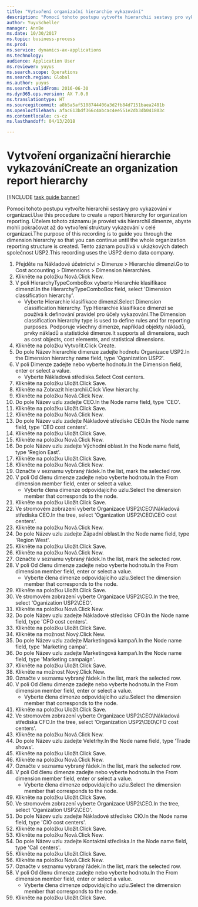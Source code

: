 ```yaml
--- 
title: "Vytvoření organizační hierarchie vykazování"
description: "Pomocí tohoto postupu vytvořte hierarchii sestavy pro vykazování v organizaci."
author: YuyuScheller
manager: AnnBe
ms.date: 10/30/2017
ms.topic: business-process
ms.prod: 
ms.service: dynamics-ax-applications
ms.technology: 
audience: Application User
ms.reviewer: yuyus
ms.search.scope: Operations
ms.search.region: Global
ms.author: yuyus
ms.search.validFrom: 2016-06-30
ms.dyn365.ops.version: AX 7.0.0
ms.translationtype: HT
ms.sourcegitcommit: a8b5a5af5108744406a3d2fb84d7151baea2481b
ms.openlocfilehash: afac613bdf366c4abcac4ee551e2db3db041803c
ms.contentlocale: cs-cz
ms.lasthandoff: 04/13/2018

---
```

# <a name="create-an-organization-report-hierarchy"></a><span data-ttu-id="864f9-103">Vytvoření organizační hierarchie vykazování</span><span class="sxs-lookup"><span data-stu-id="864f9-103">Create an organization report hierarchy</span></span>

[!INCLUDE [task guide banner](../../includes/task-guide-banner.md)]

<span data-ttu-id="864f9-104">Pomocí tohoto postupu vytvořte hierarchii sestavy pro vykazování v organizaci.</span><span class="sxs-lookup"><span data-stu-id="864f9-104">Use this procedure to create a report hierarchy for organization reporting.</span></span> <span data-ttu-id="864f9-105">Účelem tohoto záznamu je provést vás hierarchií dimenze, abyste mohli pokračovat až do vytvoření struktury vykazování v celé organizaci.</span><span class="sxs-lookup"><span data-stu-id="864f9-105">The purpose of this recording is to guide you through the dimension hierarchy so that you can continue until the whole organization reporting structure is created.</span></span> <span data-ttu-id="864f9-106">Tento záznam používá v ukázkových datech společnost USP2.</span><span class="sxs-lookup"><span data-stu-id="864f9-106">This recording uses the USP2 demo data company.</span></span>

1. <span data-ttu-id="864f9-107">Přejděte na Nákladové účetnictví > Dimenze > Hierarchie dimenzí.</span><span class="sxs-lookup"><span data-stu-id="864f9-107">Go to Cost accounting > Dimensions > Dimension hierarchies.</span></span>
2. <span data-ttu-id="864f9-108">Klikněte na položku Nová.</span><span class="sxs-lookup"><span data-stu-id="864f9-108">Click New.</span></span>
3. <span data-ttu-id="864f9-109">V poli HierarchyTypeComboBox vyberte Hierarchie klasifikace dimenzí.</span><span class="sxs-lookup"><span data-stu-id="864f9-109">In the HierarchyTypeComboBox field, select 'Dimension classification hierarchy'.</span></span>
    * <span data-ttu-id="864f9-110">Vyberte Hierarchie klasifikace dimenzí.</span><span class="sxs-lookup"><span data-stu-id="864f9-110">Select Dimension classification hierarchy.</span></span> <span data-ttu-id="864f9-111">Typ Hierarchie klasifikace dimenzí se používá k definování pravidel pro účely vykazování.</span><span class="sxs-lookup"><span data-stu-id="864f9-111">The Dimension classification hierarchy type is used to define rules and for reporting purposes.</span></span> <span data-ttu-id="864f9-112">Podporuje všechny dimenze, například objekty nákladů, prvky nákladů a statistické dimenze.</span><span class="sxs-lookup"><span data-stu-id="864f9-112">It supports all dimensions, such as cost objects, cost elements, and statistical dimensions.</span></span>  
4. <span data-ttu-id="864f9-113">Klikněte na položku Vytvořit.</span><span class="sxs-lookup"><span data-stu-id="864f9-113">Click Create.</span></span>
5. <span data-ttu-id="864f9-114">Do pole Název hierarchie dimenze zadejte hodnotu Organizace USP2.</span><span class="sxs-lookup"><span data-stu-id="864f9-114">In the Dimension hierarchy name field, type 'Oganization USP2'.</span></span>
6. <span data-ttu-id="864f9-115">V poli Dimenze zadejte nebo vyberte hodnotu.</span><span class="sxs-lookup"><span data-stu-id="864f9-115">In the Dimension field, enter or select a value.</span></span>
    * <span data-ttu-id="864f9-116">Vyberte Nákladová střediska.</span><span class="sxs-lookup"><span data-stu-id="864f9-116">Select Cost centers.</span></span>  
7. <span data-ttu-id="864f9-117">Klikněte na položku Uložit.</span><span class="sxs-lookup"><span data-stu-id="864f9-117">Click Save.</span></span>
8. <span data-ttu-id="864f9-118">Klikněte na Zobrazit hierarchii.</span><span class="sxs-lookup"><span data-stu-id="864f9-118">Click View hierarchy.</span></span>
9. <span data-ttu-id="864f9-119">Klikněte na položku Nová.</span><span class="sxs-lookup"><span data-stu-id="864f9-119">Click New.</span></span>
10. <span data-ttu-id="864f9-120">Do pole Název uzlu zadejte CEO.</span><span class="sxs-lookup"><span data-stu-id="864f9-120">In the Node name field, type 'CEO'.</span></span>
11. <span data-ttu-id="864f9-121">Klikněte na položku Uložit.</span><span class="sxs-lookup"><span data-stu-id="864f9-121">Click Save.</span></span>
12. <span data-ttu-id="864f9-122">Klikněte na položku Nová.</span><span class="sxs-lookup"><span data-stu-id="864f9-122">Click New.</span></span>
13. <span data-ttu-id="864f9-123">Do pole Název uzlu zadejte Nákladové středisko CEO.</span><span class="sxs-lookup"><span data-stu-id="864f9-123">In the Node name field, type 'CEO cost centers'.</span></span>
14. <span data-ttu-id="864f9-124">Klikněte na položku Uložit.</span><span class="sxs-lookup"><span data-stu-id="864f9-124">Click Save.</span></span>
15. <span data-ttu-id="864f9-125">Klikněte na položku Nová.</span><span class="sxs-lookup"><span data-stu-id="864f9-125">Click New.</span></span>
16. <span data-ttu-id="864f9-126">Do pole Název uzlu zadejte Východní oblast.</span><span class="sxs-lookup"><span data-stu-id="864f9-126">In the Node name field, type 'Region East'.</span></span>
17. <span data-ttu-id="864f9-127">Klikněte na položku Uložit.</span><span class="sxs-lookup"><span data-stu-id="864f9-127">Click Save.</span></span>
18. <span data-ttu-id="864f9-128">Klikněte na položku Nová.</span><span class="sxs-lookup"><span data-stu-id="864f9-128">Click New.</span></span>
19. <span data-ttu-id="864f9-129">Označte v seznamu vybraný řádek.</span><span class="sxs-lookup"><span data-stu-id="864f9-129">In the list, mark the selected row.</span></span>
20. <span data-ttu-id="864f9-130">V poli Od členu dimenze zadejte nebo vyberte hodnotu.</span><span class="sxs-lookup"><span data-stu-id="864f9-130">In the From dimension member field, enter or select a value.</span></span>
    * <span data-ttu-id="864f9-131">Vyberte člena dimenze odpovídajícího uzlu.</span><span class="sxs-lookup"><span data-stu-id="864f9-131">Select the dimension member that corresponds to the node.</span></span>  
21. <span data-ttu-id="864f9-132">Klikněte na položku Uložit.</span><span class="sxs-lookup"><span data-stu-id="864f9-132">Click Save.</span></span>
22. <span data-ttu-id="864f9-133">Ve stromovém zobrazení vyberte Organizace USP2\CEO\Nákladová střediska CEO.</span><span class="sxs-lookup"><span data-stu-id="864f9-133">In the tree, select 'Oganization USP2\CEO\CEO cost centers'.</span></span>
23. <span data-ttu-id="864f9-134">Klikněte na položku Nová.</span><span class="sxs-lookup"><span data-stu-id="864f9-134">Click New.</span></span>
24. <span data-ttu-id="864f9-135">Do pole Název uzlu zadejte Západní oblast.</span><span class="sxs-lookup"><span data-stu-id="864f9-135">In the Node name field, type 'Region West'.</span></span>
25. <span data-ttu-id="864f9-136">Klikněte na položku Uložit.</span><span class="sxs-lookup"><span data-stu-id="864f9-136">Click Save.</span></span>
26. <span data-ttu-id="864f9-137">Klikněte na položku Nová.</span><span class="sxs-lookup"><span data-stu-id="864f9-137">Click New.</span></span>
27. <span data-ttu-id="864f9-138">Označte v seznamu vybraný řádek.</span><span class="sxs-lookup"><span data-stu-id="864f9-138">In the list, mark the selected row.</span></span>
28. <span data-ttu-id="864f9-139">V poli Od členu dimenze zadejte nebo vyberte hodnotu.</span><span class="sxs-lookup"><span data-stu-id="864f9-139">In the From dimension member field, enter or select a value.</span></span>
    * <span data-ttu-id="864f9-140">Vyberte člena dimenze odpovídajícího uzlu.</span><span class="sxs-lookup"><span data-stu-id="864f9-140">Select the dimension member that corresponds to the node.</span></span>  
29. <span data-ttu-id="864f9-141">Klikněte na položku Uložit.</span><span class="sxs-lookup"><span data-stu-id="864f9-141">Click Save.</span></span>
30. <span data-ttu-id="864f9-142">Ve stromovém zobrazení vyberte Organizace USP2\CEO.</span><span class="sxs-lookup"><span data-stu-id="864f9-142">In the tree, select 'Oganization USP2\CEO'.</span></span>
31. <span data-ttu-id="864f9-143">Klikněte na položku Nová.</span><span class="sxs-lookup"><span data-stu-id="864f9-143">Click New.</span></span>
32. <span data-ttu-id="864f9-144">Do pole Název uzlu zadejte Nákladové středisko CFO.</span><span class="sxs-lookup"><span data-stu-id="864f9-144">In the Node name field, type 'CFO cost centers'.</span></span>
33. <span data-ttu-id="864f9-145">Klikněte na položku Uložit.</span><span class="sxs-lookup"><span data-stu-id="864f9-145">Click Save.</span></span>
34. <span data-ttu-id="864f9-146">Klikněte na možnost Nový.</span><span class="sxs-lookup"><span data-stu-id="864f9-146">Click New.</span></span>
35. <span data-ttu-id="864f9-147">Do pole Název uzlu zadejte Marketingová kampaň.</span><span class="sxs-lookup"><span data-stu-id="864f9-147">In the Node name field, type 'Marketing campa'.</span></span>
36. <span data-ttu-id="864f9-148">Do pole Název uzlu zadejte Marketingová kampaň.</span><span class="sxs-lookup"><span data-stu-id="864f9-148">In the Node name field, type 'Marketing campaign'.</span></span>
37. <span data-ttu-id="864f9-149">Klikněte na položku Uložit.</span><span class="sxs-lookup"><span data-stu-id="864f9-149">Click Save.</span></span>
38. <span data-ttu-id="864f9-150">Klikněte na možnost Nový.</span><span class="sxs-lookup"><span data-stu-id="864f9-150">Click New.</span></span>
39. <span data-ttu-id="864f9-151">Označte v seznamu vybraný řádek.</span><span class="sxs-lookup"><span data-stu-id="864f9-151">In the list, mark the selected row.</span></span>
40. <span data-ttu-id="864f9-152">V poli Od členu dimenze zadejte nebo vyberte hodnotu.</span><span class="sxs-lookup"><span data-stu-id="864f9-152">In the From dimension member field, enter or select a value.</span></span>
    * <span data-ttu-id="864f9-153">Vyberte člena dimenze odpovídajícího uzlu.</span><span class="sxs-lookup"><span data-stu-id="864f9-153">Select the dimension member that corresponds to the node.</span></span>  
41. <span data-ttu-id="864f9-154">Klikněte na položku Uložit.</span><span class="sxs-lookup"><span data-stu-id="864f9-154">Click Save.</span></span>
42. <span data-ttu-id="864f9-155">Ve stromovém zobrazení vyberte Organizace USP2\CEO\Nákladová střediska CFO.</span><span class="sxs-lookup"><span data-stu-id="864f9-155">In the tree, select 'Organization USP2\CEO\CFO cost centers'.</span></span>
43. <span data-ttu-id="864f9-156">Klikněte na položku Nová.</span><span class="sxs-lookup"><span data-stu-id="864f9-156">Click New.</span></span>
44. <span data-ttu-id="864f9-157">Do pole Název uzlu zadejte Veletrhy.</span><span class="sxs-lookup"><span data-stu-id="864f9-157">In the Node name field, type 'Trade shows'.</span></span>
45. <span data-ttu-id="864f9-158">Klikněte na položku Uložit.</span><span class="sxs-lookup"><span data-stu-id="864f9-158">Click Save.</span></span>
46. <span data-ttu-id="864f9-159">Klikněte na položku Nová.</span><span class="sxs-lookup"><span data-stu-id="864f9-159">Click New.</span></span>
47. <span data-ttu-id="864f9-160">Označte v seznamu vybraný řádek.</span><span class="sxs-lookup"><span data-stu-id="864f9-160">In the list, mark the selected row.</span></span>
48. <span data-ttu-id="864f9-161">V poli Od členu dimenze zadejte nebo vyberte hodnotu.</span><span class="sxs-lookup"><span data-stu-id="864f9-161">In the From dimension member field, enter or select a value.</span></span>
    * <span data-ttu-id="864f9-162">Vyberte člena dimenze odpovídajícího uzlu.</span><span class="sxs-lookup"><span data-stu-id="864f9-162">Select the dimension member that corresponds to the node.</span></span>  
49. <span data-ttu-id="864f9-163">Klikněte na položku Uložit.</span><span class="sxs-lookup"><span data-stu-id="864f9-163">Click Save.</span></span>
50. <span data-ttu-id="864f9-164">Ve stromovém zobrazení vyberte Organizace USP2\CEO.</span><span class="sxs-lookup"><span data-stu-id="864f9-164">In the tree, select 'Oganization USP2\CEO'.</span></span>
51. <span data-ttu-id="864f9-165">Do pole Název uzlu zadejte Nákladové středisko CIO.</span><span class="sxs-lookup"><span data-stu-id="864f9-165">In the Node name field, type 'CIO cost centers'.</span></span>
52. <span data-ttu-id="864f9-166">Klikněte na položku Uložit.</span><span class="sxs-lookup"><span data-stu-id="864f9-166">Click Save.</span></span>
53. <span data-ttu-id="864f9-167">Klikněte na položku Nová.</span><span class="sxs-lookup"><span data-stu-id="864f9-167">Click New.</span></span>
54. <span data-ttu-id="864f9-168">Do pole Název uzlu zadejte Kontaktní střediska.</span><span class="sxs-lookup"><span data-stu-id="864f9-168">In the Node name field, type 'Call centers'.</span></span>
55. <span data-ttu-id="864f9-169">Klikněte na položku Uložit.</span><span class="sxs-lookup"><span data-stu-id="864f9-169">Click Save.</span></span>
56. <span data-ttu-id="864f9-170">Klikněte na položku Nová.</span><span class="sxs-lookup"><span data-stu-id="864f9-170">Click New.</span></span>
57. <span data-ttu-id="864f9-171">Označte v seznamu vybraný řádek.</span><span class="sxs-lookup"><span data-stu-id="864f9-171">In the list, mark the selected row.</span></span>
58. <span data-ttu-id="864f9-172">V poli Od členu dimenze zadejte nebo vyberte hodnotu.</span><span class="sxs-lookup"><span data-stu-id="864f9-172">In the From dimension member field, enter or select a value.</span></span>
    * <span data-ttu-id="864f9-173">Vyberte člena dimenze odpovídajícího uzlu.</span><span class="sxs-lookup"><span data-stu-id="864f9-173">Select the dimension member that corresponds to the node.</span></span>  
59. <span data-ttu-id="864f9-174">Klikněte na položku Uložit.</span><span class="sxs-lookup"><span data-stu-id="864f9-174">Click Save.</span></span>


